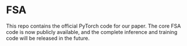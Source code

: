 # FSA
This repo contains the official PyTorch code for our paper. The core FSA code is now publicly available, and the complete inference and training code will be released in the future.


